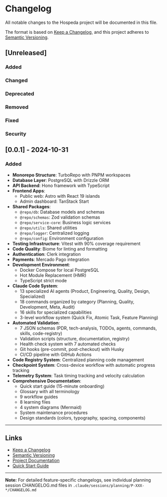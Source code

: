 # Changelog

All notable changes to the Hospeda project will be documented in this file.

The format is based on [Keep a Changelog](https://keepachangelog.com/en/1.1.0/),
and this project adheres to [Semantic Versioning](https://semver.org/spec/v2.0.0.html).

## [Unreleased]

### Added

### Changed

### Deprecated

### Removed

### Fixed

### Security

## [0.0.1] - 2024-10-31

### Added

- **Monorepo Structure**: TurboRepo with PNPM workspaces
- **Database Layer**: PostgreSQL with Drizzle ORM
- **API Backend**: Hono framework with TypeScript
- **Frontend Apps**:
  - Public web: Astro with React 19 islands
  - Admin dashboard: TanStack Start
- **Shared Packages**:
  - `@repo/db`: Database models and schemas
  - `@repo/schemas`: Zod validation schemas
  - `@repo/service-core`: Business logic services
  - `@repo/utils`: Shared utilities
  - `@repo/logger`: Centralized logging
  - `@repo/config`: Environment configuration
- **Testing Infrastructure**: Vitest with 90% coverage requirement
- **Code Quality**: Biome for linting and formatting
- **Authentication**: Clerk integration
- **Payments**: Mercado Pago integration
- **Development Environment**:
  - Docker Compose for local PostgreSQL
  - Hot Module Replacement (HMR)
  - TypeScript strict mode
- **Claude Code System**:
  - 13 specialized AI agents (Product, Engineering, Quality, Design, Specialized)
  - 18 commands organized by category (Planning, Quality, Development, Meta, Audit)
  - 16 skills for specialized capabilities
  - 3-level workflow system (Quick Fix, Atomic Task, Feature Planning)
- **Automated Validation**:
  - 7 JSON schemas (PDR, tech-analysis, TODOs, agents, commands, skills, code-registry)
  - Validation scripts (structure, documentation, registry)
  - Health check system with 7 automated checks
  - Git hooks (pre-commit, post-checkout) with Husky
  - CI/CD pipeline with GitHub Actions
- **Code Registry System**: Centralized planning code management
- **Checkpoint System**: Cross-device workflow with automatic progress tracking
- **Telemetry System**: Task timing tracking and velocity calculation
- **Comprehensive Documentation**:
  - Quick start guide (15-minute onboarding)
  - Glossary with all terminology
  - 9 workflow guides
  - 8 learning files
  - 4 system diagrams (Mermaid)
  - System maintenance procedures
  - Design standards (colors, typography, spacing, components)

---

## Links

- [Keep a Changelog](https://keepachangelog.com/en/1.1.0/)
- [Semantic Versioning](https://semver.org/spec/v2.0.0.html)
- [Project Documentation](./.claude/docs/INDEX.md)
- [Quick Start Guide](./.claude/docs/quick-start.md)

---

**Note:** For detailed feature-specific changelogs, see individual planning session CHANGELOG.md files in `.claude/sessions/planning/P-XXX-*/CHANGELOG.md`
